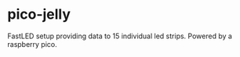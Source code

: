 # pico-jelly

FastLED setup providing data to 15 individual led strips. Powered by a raspberry pico.
